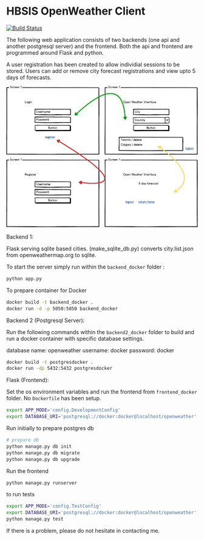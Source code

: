 # HBSIS OpenWeather Client

[![Build Status](https://travis-ci.org/jessequinn/hbsis.svg?branch=master)](https://travis-ci.org/jessequinn/hbsis)

The following web application consists of two backends (one api and another postgresql server) and the frontend. Both the api and frontend 
are programmed around Flask and python. 

A user registration has been created to allow individial sessions to be stored. Users can add or remove city forecast registrations and view upto 5 days of forecasts.

![](mockup.png)

Backend 1:

Flask serving sqlite based cities. (make_sqlite_db.py) converts city.list.json from openweathermap.org to sqlite.

To start the server simply run within the `backend_docker` folder :
```bash
python app.py 
```

To prepare container for Docker
```bash
docker build -t backend_docker .
docker run -d -p 5050:5050 backend_docker
```

Backend 2 (Postgresql Server):

Run the following commands within the `backend2_docker` folder to build and run a docker container with specific database settings.

database name: openweather
username: docker
password: docker

```bash
docker build -t postgresdocker .
docker run -dp 5432:5432 postgresdocker 
```

Flask (Frontend):

Set the os environment variables and run the frontend from `frontend_docker` folder. No `Dockerfile` has been setup.

```bash
export APP_MODE='config.DevelopmentConfig'
export DATABASE_URI='postgresql://docker:docker@localhost/openweather'
```
Run initially to prepare postgres db
```bash
# prepare db
python manage.py db init
python manage.py db migrate
python manage.py db upgrade
```

Run the frontend
```bash
python manage.py runserver
```

to run tests
```bash
export APP_MODE='config.TestConfig'
export DATABASE_URI='postgresql://docker:docker@localhost/openweather'
python manage.py test
```

If there is a problem, please do not hesitate in contacting me.

